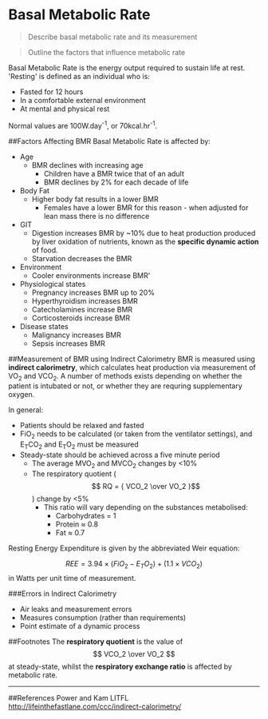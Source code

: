 # Basal Metabolic Rate
> Describe basal metabolic rate and its measurement

<!--><?!-->

> Outline the factors that influence metabolic rate

Basal Metabolic Rate is the energy output required to sustain life at rest. 'Resting' is defined as an individual who is:
* Fasted for 12 hours
* In a comfortable external environment
* At mental and physical rest 


Normal values are 100W.day<sup>-1</sup>, or 70kcal.hr<sup>-1</sup>.

##Factors Affecting BMR
Basal Metabolic Rate is affected by:
* Age
    * BMR declines with increasing age
        * Children have a BMR twice that of an adult
        * BMR declines by 2% for each decade of life
* Body Fat
    * Higher body fat results in a lower BMR
        * Females have a lower BMR for this reason - when adjusted for lean mass there is no difference
* GIT
    * Digestion increases BMR by ~10% due to heat production produced by liver oxidation of nutrients, known as the **specific dynamic action** of food.
    * Starvation decreases the BMR
* Environment
    * Cooler environments increase BMR'
* Physiological states
    * Pregnancy increases BMR up to 20%
    * Hyperthyroidism increases BMR
    * Catecholamines increase BMR
    * Corticosteroids increase BMR
* Disease states
    * Malignancy increases BMR
    * Sepsis increases BMR

##Measurement of BMR using Indirect Calorimetry
BMR is measured using **indirect calorimetry**, which calculates heat production via measurement of VO<sub>2</sub> and VCO<sub>2</sub>. A number of methods exists depending on whether the patient is intubated or not, or whether they are requring supplementary oxygen.

In general:
* Patients should be relaxed and fasted
* FiO<sub>2</sub> needs to be calculated (or taken from the ventilator settings), and E<sub>T</sub>CO<sub>2</sub> and E<sub>T</sub>O<sub>2</sub> must be measured
* Steady-state should be achieved across a five minute period
    * The average MVO<sub>2</sub> and MVCO<sub>2</sub> changes by <10%
    * The respiratory quotient ($$ RQ = { VCO_2 \over VO_2 }$$) change by <5%
        * This ratio will vary depending on the substances metabolised:
            * Carbohydrates = 1
            * Protein ≈ 0.8
            * Fat ≈ 0.7

Resting Energy Expenditure is given by the abbreviated Weir equation:

$$ REE = 3.94 \times (FiO_2 - E_TO_2 ) + (1.1 \times VCO_2) $$ in Watts per unit time of measurement.

###Errors in Indirect Calorimetry
* Air leaks and measurement errors
* Measures consumption (rather than requirements)
* Point estimate of a dynamic process

##Footnotes
The **respiratory quotient** is the value of $$ VCO_2 \over VO_2 $$ at steady-state, whilst the **respiratory exchange ratio** is affected by metabolic rate.

---
##References
Power and Kam
LITFL http://lifeinthefastlane.com/ccc/indirect-calorimetry/